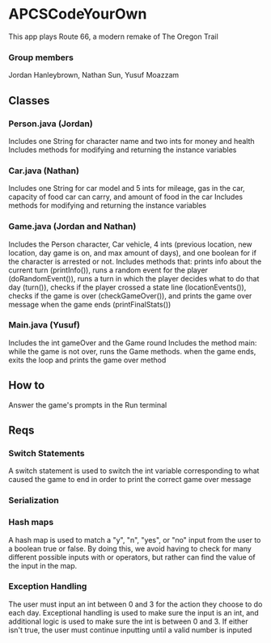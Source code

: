 # APCSCodeYourOwn
This app plays Route 66, a modern remake of The Oregon Trail
### Group members
Jordan Hanleybrown, Nathan Sun, Yusuf Moazzam
## Classes
### Person.java (Jordan)
Includes one String for character name and two ints for money and health
Includes methods for modifying and returning the instance variables
### Car.java (Nathan)
Includes one String for car model and 5 ints for mileage, gas in the car, capacity of food car can carry, and amount of food in the car
Includes methods for modifying and returning the instance variables
### Game.java (Jordan and Nathan)
Includes the Person character, Car vehicle, 4 ints (previous location, new location, day game is on, and max amount of days), and one boolean for if the character is arrested or not.
Includes methods that: prints info about the current turn (printInfo()), runs a random event for the player (doRandomEvent()), runs a turn in which the player decides what to do that day (turn()), checks if the player crossed a state line (locationEvents()), checks if the game is over (checkGameOver()), and prints the game over message when the game ends (printFinalStats())
### Main.java (Yusuf)
Includes the int gameOver and the Game round
Includes the method main: while the game is not over, runs the Game methods. when the game ends, exits the loop and prints the game over method
## How to
Answer the game's prompts in the Run terminal
## Reqs
### Switch Statements
A switch statement is used to switch the int variable corresponding to what caused the game to end in order to print the correct game over message
### Serialization
### Hash maps
A hash map is used to match a "y", "n", "yes", or "no" input from the user to a boolean true or false. By doing this, we avoid having to check for many different possible inputs with or operators, but rather can find the value of the input in the map.
### Exception Handling
The user must input an int between 0 and 3 for the action they choose to do each day. Exceptional handling is used to make sure the input is an int, and additional logic is used to make sure the int is between 0 and 3. If either isn't true, the user must continue inputting until a valid number is inputed